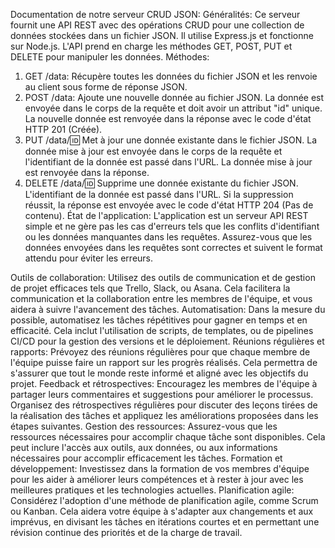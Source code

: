 Documentation de notre serveur CRUD JSON:
Généralités: Ce serveur fournit une API REST avec des opérations CRUD pour une collection de données stockées dans un fichier JSON. Il utilise Express.js et fonctionne sur Node.js. L'API prend en charge les méthodes GET, POST, PUT et DELETE pour manipuler les données.
Méthodes:
1. GET /data: Récupère toutes les données du fichier JSON et les renvoie au client sous forme de réponse JSON.
2. POST /data: Ajoute une nouvelle donnée au fichier JSON. La donnée est envoyée dans le corps de la requête et doit avoir un attribut "id" unique. La nouvelle donnée est renvoyée dans la réponse avec le code d'état HTTP 201 (Créée).
3. PUT /data/:id: Met à jour une donnée existante dans le fichier JSON. La donnée mise à jour est envoyée dans le corps de la requête et l'identifiant de la donnée est passé dans l'URL. La donnée mise à jour est renvoyée dans la réponse.
4. DELETE /data/:id: Supprime une donnée existante du fichier JSON. L'identifiant de la donnée est passé dans l'URL. Si la suppression réussit, la réponse est envoyée avec le code d'état HTTP 204 (Pas de contenu).
État de l'application: L'application est un serveur API REST simple et ne gère pas les cas d'erreurs tels que les conflits d'identifiant ou les données manquantes dans les requêtes. Assurez-vous que les données envoyées dans les requêtes sont correctes et suivent le format attendu pour éviter les erreurs.

Outils de collaboration: Utilisez des outils de communication et de gestion de projet efficaces tels que Trello, Slack, ou Asana. Cela facilitera la communication et la collaboration entre les membres de l'équipe, et vous aidera à suivre l'avancement des tâches.
Automatisation: Dans la mesure du possible, automatisez les tâches répétitives pour gagner en temps et en efficacité. Cela inclut l'utilisation de scripts, de templates, ou de pipelines CI/CD pour la gestion des versions et le déploiement.
Réunions régulières et rapports: Prévoyez des réunions régulières pour que chaque membre de l'équipe puisse faire un rapport sur les progrès réalisés. Cela permettra de s'assurer que tout le monde reste informé et aligné avec les objectifs du projet.
Feedback et rétrospectives: Encouragez les membres de l'équipe à partager leurs commentaires et suggestions pour améliorer le processus. Organisez des rétrospectives régulières pour discuter des leçons tirées de la réalisation des tâches et appliquez les améliorations proposées dans les étapes suivantes.
Gestion des ressources: Assurez-vous que les ressources nécessaires pour accomplir chaque tâche sont disponibles. Cela peut inclure l'accès aux outils, aux données, ou aux informations nécessaires pour accomplir efficacement les tâches.
Formation et développement: Investissez dans la formation de vos membres d'équipe pour les aider à améliorer leurs compétences et à rester à jour avec les meilleures pratiques et les technologies actuelles.
Planification agile: Considérez l'adoption d'une méthode de planification agile, comme Scrum ou Kanban. Cela aidera votre équipe à s'adapter aux changements et aux imprévus, en divisant les tâches en itérations courtes et en permettant une révision continue des priorités et de la charge de travail.